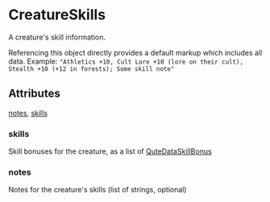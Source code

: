 # CreatureSkills

A creature's skill information.

Referencing this object directly provides a default markup which includes all data. Example: `"Athletics +10, Cult Lore +10 (lore on their cult), Stealth +10 (+12 in forests); Some skill note" `

## Attributes

[notes](#notes), [skills](#skills)


### skills

Skill bonuses for the creature, as a list of [QuteDataSkillBonus](../QuteDataSkillBonus.md)

### notes

Notes for the creature's skills (list of strings, optional)

